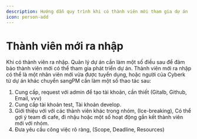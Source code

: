 ```yaml
---
description: Hướng dẫn quy trình khi có thành viên mới tham gia dự án
icon: person-add
---
```


# Thành viên mới ra nhập

Khi có thành viên ra nhập. Quản lý dự án cần làm một số điều sau để đảm bảo thành viên mới có thể tham gia phát triển dự án. Thành viên mới ra nhập có thể là một nhân viên mới vừa được tuyển dụng, hoặc người của Cyberk từ dự án khác chuyển sangPM cần làm một số thao tác sau:

1. Cung cấp, request với admin để tạo tài khoản, cần thiết (Gitalb, Github, Email, vvv)
2. Cung cấp tài khoản test, Tài khoản develop.
3. Giới thiệu với với các thành viên khác trong nhóm, (Ice-breaking), Có thể gợi ý team đi cafe, đi nhậu hoặc một số hoạt động gắn kết thành viên mới với nhóm.
4. Đưa yêu cầu công việc rõ ràng, (Scope, Deadline, Resources)
